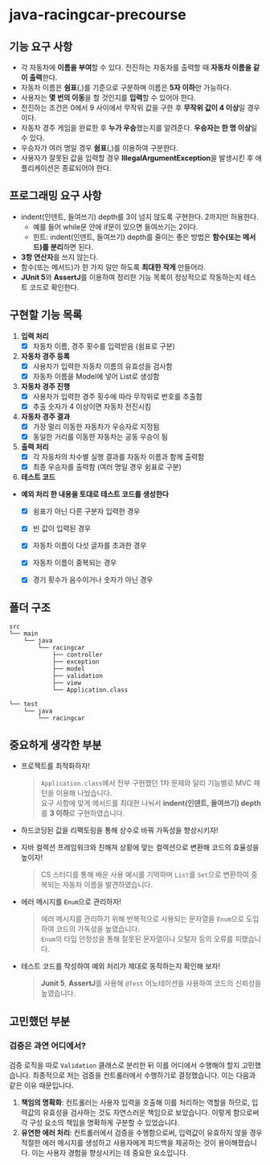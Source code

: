 # java-racingcar-precourse

## 기능 요구 사항
- 각 자동차에 **이름을 부여**할 수 있다. 전진하는 자동차를 출력할 때 **자동차 이름을 같이 출력**한다.
- 자동차 이름은 **쉼표**(,)를 기준으로 구분하며 이름은 **5자 이하**만 가능하다.
- 사용자는 **몇 번의 이동**을 할 것인지를 **입력**할 수 있어야 한다.
- 전진하는 조건은 0에서 9 사이에서 무작위 값을 구한 후 **무작위 값이 4 이상**일 경우이다.
- 자동차 경주 게임을 완료한 후 **누가 우승**했는지를 알려준다. **우승자는 한 명 이상**일 수 있다.
- 우승자가 여러 명일 경우 **쉼표**(,)를 이용하여 구분한다.
- 사용자가 잘못된 값을 입력할 경우 **IllegalArgumentException**을 발생시킨 후 애플리케이션은 종료되어야 한다.

## 프로그래밍 요구 사항
- indent(인덴트, 들여쓰기) depth를 3이 넘지 않도록 구현한다. 2까지만 허용한다.
  - 예를 들어 while문 안에 if문이 있으면 들여쓰기는 2이다.
  - 힌트: indent(인덴트, 들여쓰기) depth를 줄이는 좋은 방법은 **함수(또는 메서드)를 분리**하면 된다.
- **3항 연산자**를 쓰지 않는다.
- 함수(또는 메서드)가 한 가지 일만 하도록 **최대한 작게** 만들어라.
- **JUnit 5**와 **AssertJ**를 이용하여 정리한 기능 목록이 정상적으로 작동하는지 테스트 코드로 확인한다.

## 구현할 기능 목록
1. **입력 처리**
   - [x] 자동차 이름, 경주 횟수를 입력받음 (쉼표로 구분)

2. **자동차 경주 등록**
   - [x] 사용자가 입력한 자동차 이름의 유효성을 검사함  
   - [x] 자동차 이름을 Model에 넣어 List로 생성함

3. **자동차 경주 진행**
   - [x] 사용자가 입력한 경주 횟수에 따라 무작위로 번호를 추출함  
   - [x] 추출 숫자가 4 이상이면 자동차 전진시킴

4. **자동차 경주 결과**
   - [x] 가장 멀리 이동한 자동차가 우승자로 지정됨  
   - [x] 동일한 거리를 이동한 자동차는 공동 우승이 됨

5. **출력 처리**
   - [x] 각 자동차의 차수별 실행 결과를 자동차 이름과 함께 출력함  
   - [x] 최종 우승자를 출력함 (여러 명일 경우 쉼표로 구분)

6. **테스트 코드**
- **예외 처리 한 내용을 토대로 테스트 코드를 생성한다**
   - [x] 쉼표가 아닌 다른 구분자 입력한 경우  
   - [x] 빈 값이 입력된 경우  
   - [x] 자동차 이름이 다섯 글자를 초과한 경우  
   - [x] 자동차 이름이 중복되는 경우  
   - [x] 경기 횟수가 음수이거나 숫자가 아닌 경우
 

## 폴더 구조

```
src
└── main
    └── java
        └── racingcar
            ├── controller
            ├── exception
            ├── model
            ├── validation
            ├── view
            └── Application.class

└── test
    └── java
        └── racingcar

 ```

## 중요하게 생각한 부분
- 프로젝트를 최적화하자!
  > `Application.class`에서 전부 구현했던 1차 문제와 달리 기능별로 MVC 패턴을 이용해 나눴습니다. <br>
  > 요구 사항에 맞게 메서드를 최대한 나눠서 **indent(인덴트, 들여쓰기) depth**를 **3 이하**로 구현하였습니다.
  
- 하드코딩된 값을 리팩토링을 통해 상수로 바꿔 가독성을 향상시키자!
  
- 자바 컬렉션 프레임워크와 친해져 상황에 맞는 컬렉션으로 변환해 코드의 효율성을 높이자!
  > CS 스터디를 통해 배운 사용 예시를 기억하며 `List`를 `Set`으로 변환하여 중복되는 자동차 이름을 발견하였습니다.

- 에러 메시지를 `Enum`으로 관리하자!
  > 에러 메시지를 관리하기 위해 반복적으로 사용되는 문자열을 `Enum`으로 도입하여 코드의 가독성을 높였습니다. <br>
  > `Enum`의 타입 안정성을 통해 잘못된 문자열이나 오탈자 등의 오류를 피했습니다.

- 테스트 코드를 작성하여 예외 처리가 제대로 동작하는지 확인해 보자!
  > **Junit 5**, **AssertJ**를 사용해 `@Test` 어노테이션을 사용하여 코드의 신뢰성을 높였습니다.

## 고민했던 부분
### 검증은 과연 어디에서?
검증 로직을 따로 `Validation` 클래스로 분리한 뒤 이를 어디에서 수행해야 할지 고민했습니다. 최종적으로 저는 검증을 컨트롤러에서 수행하기로 결정했습니다. 이는 다음과 같은 이유 때문입니다.

1. **책임의 명확화**: 컨트롤러는 사용자 입력을 호출해 이를 처리하는 역할을 하므로, 입력값의 유효성을 검사하는 것도 자연스러운 책임으로 보았습니다. 이렇게 함으로써 각 구성 요소의 책임을 명확하게 구분할 수 있었습니다.
2. **유연한 에러 처리**: 컨트롤러에서 검증을 수행함으로써, 입력값이 유효하지 않을 경우 적절한 에러 메시지를 생성하고 사용자에게 피드백을 제공하는 것이 용이해졌습니다. 이는 사용자 경험을 향상시키는 데 중요한 요소입니다.




